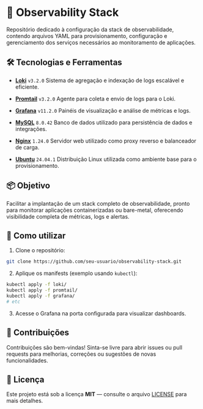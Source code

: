 # 🚀 Observability Stack

Repositório dedicado à configuração da stack de observabilidade, contendo arquivos YAML para provisionamento, configuração e gerenciamento dos serviços necessários ao monitoramento de aplicações.

## 🛠️ Tecnologias e Ferramentas

* **[Loki](https://grafana.com/oss/loki/)** `v3.2.0`
  Sistema de agregação e indexação de logs escalável e eficiente.

* **[Promtail](https://grafana.com/docs/loki/latest/clients/promtail/)** `v3.2.0`
  Agente para coleta e envio de logs para o Loki.

* **[Grafana](https://grafana.com/)** `v11.2.0`
  Painéis de visualização e análise de métricas e logs.

* **[MySQL](https://www.mysql.com/)** `8.0.42`
  Banco de dados utilizado para persistência de dados e integrações.

* **[Nginx](https://nginx.org/)** `1.24.0`
  Servidor web utilizado como proxy reverso e balanceador de carga.

* **[Ubuntu](https://ubuntu.com/)** `24.04.1`
  Distribuição Linux utilizada como ambiente base para o provisionamento.

## 📦 Objetivo

Facilitar a implantação de um stack completo de observabilidade, pronto para monitorar aplicações containerizadas ou bare-metal, oferecendo visibilidade completa de métricas, logs e alertas.

## 🚀 Como utilizar

1. Clone o repositório:

```bash
git clone https://github.com/seu-usuario/observability-stack.git
```

2. Aplique os manifests (exemplo usando `kubectl`):

```bash
kubectl apply -f loki/
kubectl apply -f promtail/
kubectl apply -f grafana/
# etc
```

3. Acesse o Grafana na porta configurada para visualizar dashboards.

## 📝 Contribuições

Contribuições são bem-vindas!
Sinta-se livre para abrir issues ou pull requests para melhorias, correções ou sugestões de novas funcionalidades.

## 📄 Licença

Este projeto está sob a licença **MIT** — consulte o arquivo [LICENSE](./LICENSE) para mais detalhes.
